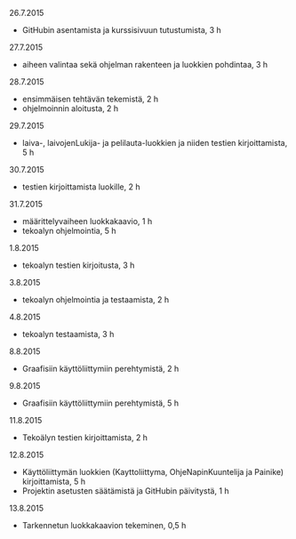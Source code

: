 ﻿26.7.2015
* GitHubin asentamista ja kurssisivuun tutustumista, 3 h

27.7.2015
* aiheen valintaa sekä ohjelman rakenteen ja luokkien pohdintaa, 3 h

28.7.2015
* ensimmäisen tehtävän tekemistä, 2 h
* ohjelmoinnin aloitusta, 2 h

29.7.2015
* laiva-, laivojenLukija- ja pelilauta-luokkien ja niiden testien kirjoittamista, 5 h

30.7.2015
* testien kirjoittamista luokille, 2 h

31.7.2015
* määrittelyvaiheen luokkakaavio, 1 h
* tekoalyn ohjelmointia, 5 h

1.8.2015
* tekoalyn testien kirjoitusta, 3 h

3.8.2015
* tekoalyn ohjelmointia ja testaamista, 2 h

4.8.2015
* tekoalyn testaamista, 3 h

8.8.2015
* Graafisiin käyttöliittymiin perehtymistä, 2 h

9.8.2015
* Graafisiin käyttöliittymiin perehtymistä, 5 h

11.8.2015
* Tekoälyn testien kirjoittamista, 2 h

12.8.2015
* Käyttöliittymän luokkien (Kayttoliittyma, OhjeNapinKuuntelija ja Painike) kirjoittamista, 5 h
* Projektin asetusten säätämistä ja GitHubin päivitystä, 1 h

13.8.2015
* Tarkennetun luokkakaavion tekeminen, 0,5 h
